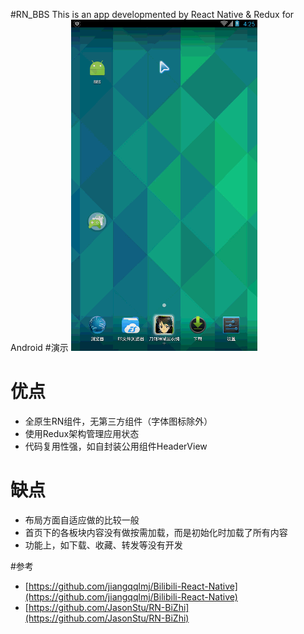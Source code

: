 #RN_BBS
This is an app developmented by React Native & Redux for Android
#演示
![](./BBS.gif)
# 优点
+ 全原生RN组件，无第三方组件（字体图标除外）
+ 使用Redux架构管理应用状态
+ 代码复用性强，如自封装公用组件HeaderView

# 缺点
+ 布局方面自适应做的比较一般
+ 首页下的各板块内容没有做按需加载，而是初始化时加载了所有内容
+ 功能上，如下载、收藏、转发等没有开发

#参考
+ [https://github.com/jiangqqlmj/Bilibili-React-Native](https://github.com/jiangqqlmj/Bilibili-React-Native)
+ [https://github.com/JasonStu/RN-BiZhi](https://github.com/JasonStu/RN-BiZhi)
